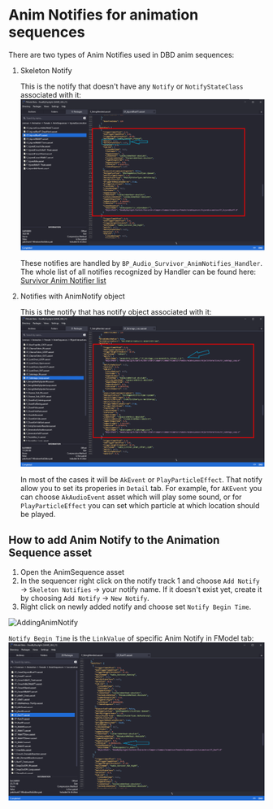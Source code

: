 # Anim Notifies for animation sequences

There are two types of Anim Notifies used in DBD anim sequences:

1. Skeleton Notify

    This is the notify that doesn't have any `Notify` or `NotifyStateClass` associated with it:
    ![SkeletonAnimNotify](https://github.com/olshab/DeadByDaylight-SurvivorAnimations/blob/main/Resources/SkeletonNotifyExample.png?raw=true)
    
    These notifies are handled by `BP_Audio_Survivor_AnimNotifies_Handler`. The whole list of all notifies recognized by Handler can be found here: [Survivor Anim Notifier list](https://github.com/olshab/DeadByDaylight-SurvivorAnimations/blob/main/SurvivorAnimNotifyNames.txt)
    
2. Notifies with AnimNotify object

    This is the notify that has notify object associated with it:
    ![AnimNotifyObject](https://github.com/olshab/DeadByDaylight-SurvivorAnimations/blob/main/Resources/AnimNotifyObjectExample.png?raw=true)
    
    In most of the cases it will be `AkEvent` or `PlayParticleEffect`. That notify allow you to set its properies in `Detail` tab. For example, for `AKEvent` you can choose `AkAudioEvent` asset which will play some sound, or for `PlayParticleEffect` you can set which particle at which location should be played.
    
## How to add Anim Notify to the Animation Sequence asset

1. Open the AnimSequence asset
2. In the sequencer right click on the notify track 1 and choose `Add Notify` -> `Skeleton Notifies` -> your notify name. If it doesn't exist yet, create it by choosing  `Add Notify` -> `New Notify`.
3. Right click on newly added notify and choose set `Notify Begin Time`.

![AddingAnimNotify](https://github.com/olshab/DeadByDaylight-SurvivorAnimations/blob/main/Resources/AddingAnimNotifies.gif)

`Notify Begin Time` is the `LinkValue` of specific Anim Notify in FModel tab:
![LinkValue](https://github.com/olshab/DeadByDaylight-SurvivorAnimations/blob/main/Resources/LinkValueExample.png?raw=true)